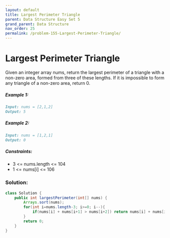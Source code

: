 ```yaml
---
layout: default
title: Largest Perimeter Triangle
parent: Data Structure Easy Set 5
grand_parent: Data Structure
nav_order: 25
permalink: /problem-155-Largest-Perimeter-Triangle/
---
```

# Largest Perimeter Triangle
Given an integer array nums, return the largest perimeter of a triangle with a non-zero area, formed from three of these lengths. If it is impossible to form any triangle of a non-zero area, return 0.

##### Example 1:
```markdown
Input: nums = [2,1,2]
Output: 5
```
##### Example 2:
```markdown
Input: nums = [1,2,1]
Output: 0
```
##### Constraints:
* 3 <= nums.length <= 104
* 1 <= nums[i] <= 106

### Solution:
```java
class Solution {
    public int largestPerimeter(int[] nums) {
        Arrays.sort(nums);
        for(int i=nums.length-3; i>=0; i--){
            if(nums[i] + nums[i+1] > nums[i+2]) return nums[i] + nums[i+1] + nums[i+2];
        }
        return 0;
    }
}
```